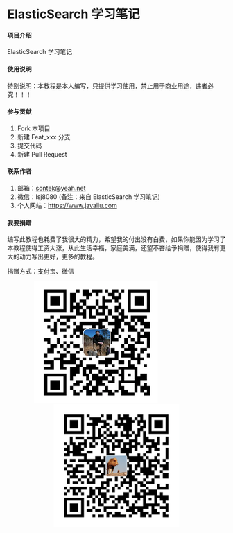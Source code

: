 # ElasticSearch 学习笔记

#### 项目介绍
ElasticSearch 学习笔记

#### 使用说明

特别说明：本教程是本人编写，只提供学习使用，禁止用于商业用途，违者必究！！！

#### 参与贡献

1. Fork 本项目
2. 新建 Feat_xxx 分支
3. 提交代码
4. 新建 Pull Request

#### 联系作者

1. 邮箱：sontek@yeah.net
2. 微信：lsj8080 (备注：来自 ElasticSearch 学习笔记)
3. 个人网站：https://www.javaliu.com

#### 我要捐赠

编写此教程也耗费了我很大的精力，希望我的付出没有白费，如果你能因为学习了本教程使得工资大涨，从此生活幸福，家庭美满，还望不吝给予捐赠，使得我有更大的动力写出更好，更多的教程。

捐赠方式：支付宝、微信

<center>
	<img src="./images/alipay.png" height="280px" width="285px" />  
	&nbsp;&nbsp;&nbsp;&nbsp;&nbsp;&nbsp;&nbsp;&nbsp;&nbsp;&nbsp;&nbsp;
	&nbsp;&nbsp;&nbsp;&nbsp;&nbsp;&nbsp;&nbsp;&nbsp;&nbsp;&nbsp;&nbsp;
	<img src="./images/wechatpay.png" height="285px" width="290px" />
</center>


